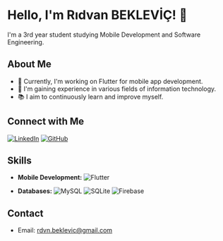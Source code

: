 # Hello, I'm Rıdvan BEKLEVİÇ! 👋

I'm a 3rd year student studying Mobile Development and Software Engineering.

## About Me

- 🌱 Currently, I'm working on Flutter for mobile app development.
- 🔭 I'm gaining experience in various fields of information technology.
- 📚 I aim to continuously learn and improve myself.

## Connect with Me

[![LinkedIn](https://img.shields.io/badge/LinkedIn-Profile-blue?style=for-the-badge&logo=linkedin)](https://www.linkedin.com/in/r%C4%B1dvan-beklevi%C3%A7/)
[![GitHub](https://img.shields.io/badge/GitHub-Profile-blue?style=for-the-badge&logo=github)](https://github.com/beklevicRidvan)

## Skills


- **Mobile Development:** 
  ![Flutter](https://img.shields.io/badge/Flutter-Mobile%20Development-blueviolet?style=for-the-badge&logo=flutter)

- **Databases:** 
  ![MySQL](https://img.shields.io/badge/MySQL-Database-orange?style=for-the-badge&logo=mysql)
  ![SQLite](https://img.shields.io/badge/SQLite-Database-blue?style=for-the-badge&logo=sqlite)
  ![Firebase](https://img.shields.io/badge/Firebase-Database-yellow?style=for-the-badge&logo=firebase)

## Contact

- Email: [rdvn.beklevic@gmail.com](mailto:rdvn.beklevic@gmail.com)
